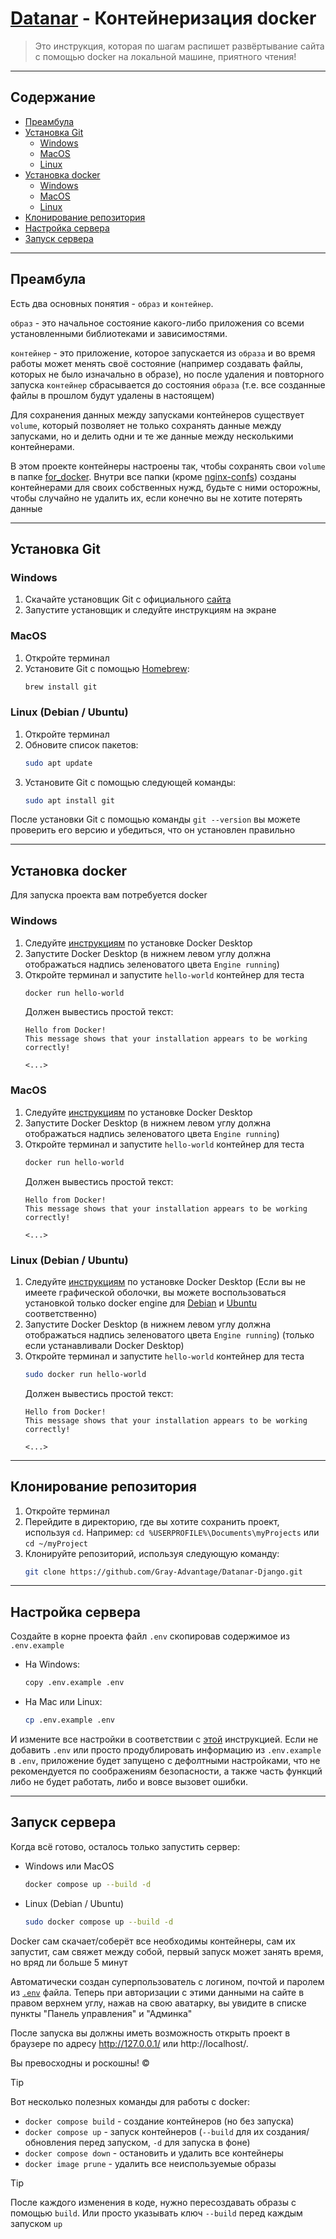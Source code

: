 # [Datanar](https://datanar.ru) - Контейнеризация docker

> Это инструкция, которая по шагам распишет развёртывание сайта с помощью
> docker на локальной машине, приятного чтения!

---

## Содержание
- [Преамбула](#преамбула)
- [Установка Git](#установка-git)
  - [Windows](#windows)
  - [MacOS](#macos)
  - [Linux](#linux-debian--ubuntu)
- [Установка docker](#установка-docker)
  - [Windows](#windows-1)
  - [MacOS](#macos-1)
  - [Linux](#linux-debian--ubuntu-1)
- [Клонирование репозитория](#клонирование-репозитория)
- [Настройка сервера](#настройка-сервера)
- [Запуск сервера](#запуск-сервера)

---

## Преамбула
Есть два основных понятия - `образ` и `контейнер`.

`образ` - это начальное состояние какого-либо приложения со всеми 
установленными библиотеками и зависимостями.

`контейнер` - это приложение, которое запускается из `образа` и во время работы
может менять своё состояние (например создавать файлы, которых не было 
изначально в образе), но после удаления и повторного запуска
`контейнер` сбрасывается до состояния `образа` (т.е. все созданные файлы в 
прошлом будут удалены в настоящем)

Для сохранения данных между запусками контейнеров существует `volume`, который
позволяет не только сохранять данные между запусками, но и делить одни и те же
данные между несколькими контейнерами.

В этом проекте контейнеры настроены так, чтобы сохранять свои `volume` в папке
[for_docker](../for_docker). Внутри все папки (кроме 
[nginx-confs](../for_docker/nginx-confs)) созданы контейнерами для своих 
собственных нужд, будьте с ними осторожны, чтобы случайно не удалить их, если
конечно вы не хотите потерять данные

---

## Установка Git
### Windows
1. Скачайте установщик Git с официального
[сайта](https://git-scm.com/download/win)
2. Запустите установщик и следуйте инструкциям на экране

### MacOS
1. Откройте терминал
2. Установите Git с помощью [Homebrew](https://brew.sh/ru/):
    ```bash
    brew install git
    ```
    
### Linux (Debian / Ubuntu)
1. Откройте терминал
2. Обновите список пакетов:
    ```bash
    sudo apt update
    ```
3. Установите Git с помощью следующей команды:
    ```bash
    sudo apt install git
    ```

После установки Git с помощью команды `git --version` вы можете проверить его 
версию и убедиться, что он установлен правильно

---

## Установка docker
Для запуска проекта вам потребуется docker

### Windows
1. Следуйте [инструкциям](https://docs.docker.com/desktop/install/windows-install/#install-docker-desktop-on-windows)
   по установке Docker Desktop
2. Запустите Docker Desktop (в нижнем левом углу должна отображаться надпись
   зеленоватого цвета `Engine running`)
3. Откройте терминал и запустите `hello-world` контейнер для теста
   ```bash
   docker run hello-world
   ```
   Должен вывестись простой текст:
   ```
   Hello from Docker!
   This message shows that your installation appears to be working correctly!
   
   <...>
   ```

### MacOS
1. Следуйте [инструкциям](https://docs.docker.com/desktop/install/mac-install/#install-and-run-docker-desktop-on-mac)
   по установке Docker Desktop
2. Запустите Docker Desktop (в нижнем левом углу должна отображаться надпись
   зеленоватого цвета `Engine running`)
3. Откройте терминал и запустите `hello-world` контейнер для теста
   ```bash
   docker run hello-world
   ```
   Должен вывестись простой текст:
   ```
   Hello from Docker!
   This message shows that your installation appears to be working correctly!
   
   <...>
   ```

### Linux (Debian / Ubuntu)
1. Следуйте [инструкциям](https://docs.docker.com/desktop/install/linux-install/#generic-installation-steps)
   по установке Docker Desktop (Если вы не имеете графической оболочки, вы
   можете воспользоваться установкой только docker engine для 
   [Debian](https://docs.docker.com/engine/install/debian/#install-using-the-repository)
   и [Ubuntu](https://docs.docker.com/engine/install/ubuntu/#install-using-the-repository)
   соответственно) 
2. Запустите Docker Desktop (в нижнем левом углу должна отображаться надпись
   зеленоватого цвета `Engine running`) (только если устанавливали 
   Docker Desktop)
3. Откройте терминал и запустите `hello-world` контейнер для теста
   ```bash
   sudo docker run hello-world
   ```
   Должен вывестись простой текст:
   ```
   Hello from Docker!
   This message shows that your installation appears to be working correctly!
   
   <...>
   ```

---

## Клонирование репозитория
1. Откройте терминал
2. Перейдите в директорию, где вы хотите сохранить проект, используя `cd`.
   Например: `cd %USERPROFILE%\Documents\myProjects` или `cd ~/myProject`
3. Клонируйте репозиторий, используя следующую команду:
    ```bash
    git clone https://github.com/Gray-Advantage/Datanar-Django.git
    ```

---

## Настройка сервера
Создайте в корне проекта файл `.env` скопировав содержимое из `.env.example`
- На Windows:
   ```bash
   copy .env.example .env
   ```
- На Mac или Linux:
   ```bash
   cp .env.example .env
   ```
И измените все настройки в соответствии с [этой](env-file.md) инструкцией.
Если не добавить `.env` или просто продублировать информацию из
`.env.example` в `.env`, приложение будет запущено с дефолтными настройками,
что не рекомендуется по соображениям безопасности, а также часть функций 
либо не будет работать, либо и вовсе вызовет ошибки.

---

## Запуск сервера
Когда всё готово, осталось только запустить сервер:
- Windows или MacOS
   ```bash
   docker compose up --build -d
   ```
-  Linux (Debian / Ubuntu)
   ```bash
   sudo docker compose up --build -d
   ```

Docker сам скачает/соберёт все необходимы контейнеры, сам их запустит, сам
свяжет между собой, первый запуск может занять время, но вряд ли больше 5 минут

Автоматически создан суперпользователь с логином, почтой и паролем из 
[`.env`](env-file.md) файла. Теперь при авторизации с этими данными на сайте
в правом верхнем углу, нажав на свою аватарку, вы увидите в списке пункты
"Панель управления" и "Админка"

После запуска вы должны иметь возможность открыть проект в браузере по адресу 
http://127.0.0.1/ или http://localhost/.

Вы превосходны и роскошны! ©

> [!TIP]
> Вот несколько полезных команды для работы с docker:
> - `docker compose build` - создание контейнеров (но без запуска)
> - `docker compose up` - запуск контейнеров (`--build` для их создания/обновления перед запуском, `-d` для запуска в фоне)
> - `docker compose down` - остановить и удалить все контейнеры 
> - `docker image prune` - удалить все неиспользуемые образы

> [!TIP]
> После каждого изменения в коде, нужно пересоздавать образы с помощью `build`.
> Или просто указывать ключ `--build` перед каждым запуском `up`